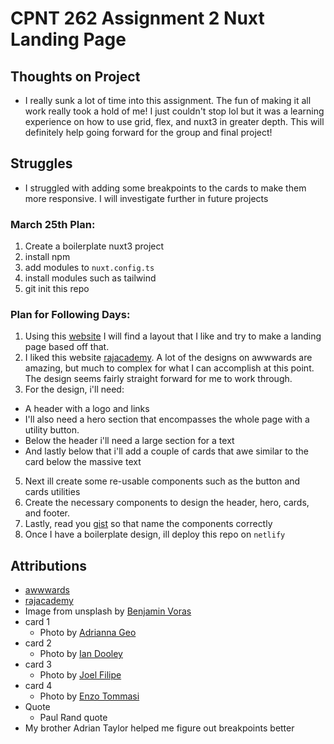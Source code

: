 # CPNT 262 Assignment 2 Nuxt Landing Page

## Thoughts on Project

- I really sunk a lot of time into this assignment. The fun of making it all work really took a hold of me! I just couldn't stop lol but it was a learning experience on how to use grid, flex, and nuxt3 in greater depth. This will definitely help going forward for the group and final project!

## Struggles

- I struggled with adding some breakpoints to the cards to make them more responsive. I will investigate further in future projects

### March 25th Plan:

1. Create a boilerplate nuxt3 project
2. install npm
3. add modules to `nuxt.config.ts`
4. install modules such as tailwind
5. git init this repo

### Plan for Following Days:

1. Using this [website](https://www.awwwards.com/) I will find a layout that I like and try to make a landing page based off that.
2. I liked this website [rajacademy](https://rajacademy.com/). A lot of the designs on awwwards are amazing, but much to complex for what I can accomplish at this point. The design seems fairly straight forward for me to work through.
3. For the design, i'll need:

- A header with a logo and links
- I'll also need a hero section that encompasses the whole page with a utility button.
- Below the header i'll need a large section for a text
- And lastly below that i'll add a couple of cards that awe similar to the card below the massive text

5. Next ill create some re-usable components such as the button and cards utilities
6. Create the necessary components to design the header, hero, cards, and footer.
7. Lastly, read you [gist](https://gist.github.com/lilyx13/59068feba277c73cc2a4be7a15ec6f59) so that name the components correctly
8. Once I have a boilerplate design, ill deploy this repo on `netlify`

## Attributions

- [awwwards](https://www.awwwards.com/)
- [rajacademy](https://rajacademy.com/)
- Image from unsplash by [Benjamin Voras](https://images.unsplash.com/photo-1519681393784-d120267933ba?ixlib=rb-1.2.1&ixid=MnwxMjA3fDB8MHxwaG90by1wYWdlfHx8fGVufDB8fHx8&auto=format&fit=crop&w=2070&q=80)
- card 1
  - Photo by [Adrianna Geo](https://images.unsplash.com/flagged/photo-1572392640988-ba48d1a74457?ixlib=rb-1.2.1&ixid=MnwxMjA3fDB8MHxwaG90by1wYWdlfHx8fGVufDB8fHx8&auto=format&fit=crop&w=1064&q=80)
- card 2
  - Photo by [Ian Dooley](https://images.unsplash.com/photo-1501472312651-726afe119ff1?ixlib=rb-1.2.1&ixid=MnwxMjA3fDB8MHxwaG90by1wYWdlfHx8fGVufDB8fHx8&auto=format&fit=crop&w=987&q=80)
- card 3
  - Photo by [Joel Filipe](https://images.unsplash.com/photo-1484589065579-248aad0d8b13?ixlib=rb-1.2.1&ixid=MnwxMjA3fDB8MHxzZWFyY2h8MjN8fGFydHxlbnwwfHwwfHw%3D&auto=format&fit=crop&w=900&q=60)
- card 4
  - Photo by [Enzo Tommasi](https://images.unsplash.com/photo-1571115764595-644a1f56a55c?ixlib=rb-1.2.1&ixid=MnwxMjA3fDB8MHxwaG90by1wYWdlfHx8fGVufDB8fHx8&auto=format&fit=crop&w=1041&q=80)
- Quote
  - Paul Rand quote
- My brother Adrian Taylor helped me figure out breakpoints better
